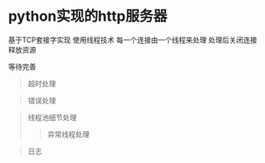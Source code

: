 # python实现的http服务器

基于TCP套接字实现
使用线程技术 每一个连接由一个线程来处理 处理后关闭连接释放资源

等待完善
> 超时处理

> 错误处理

> 线程池细节处理
>> 异常线程处理

> 日志
